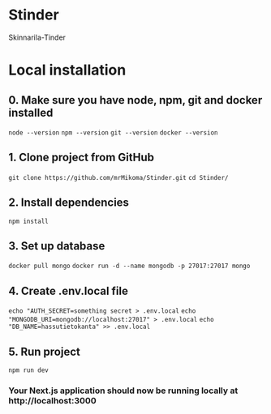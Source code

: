 # Stinder
Skinnarila-Tinder

# Local installation

## 0. Make sure you have node, npm, git and docker installed

```node --version```
```npm --version```
```git --version```
```docker --version```

## 1. Clone project from GitHub

```git clone https://github.com/mrMikoma/Stinder.git```
```cd Stinder/```

## 2. Install dependencies

```npm install```

## 3. Set up database

```docker pull mongo```
```docker run -d --name mongodb -p 27017:27017 mongo ```

## 4. Create .env.local file

```echo "AUTH_SECRET=something secret > .env.local```
```echo "MONGODB_URI=mongodb://localhost:27017" > .env.local```
```echo "DB_NAME=hassutietokanta" >> .env.local```

## 5. Run project
```npm run dev```

### Your Next.js application should now be running locally at http://localhost:3000 


